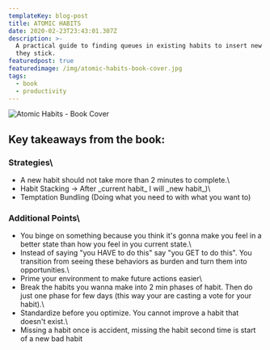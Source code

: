 ```yaml
---
templateKey: blog-post
title: ATOMIC HABITS
date: 2020-02-23T23:43:01.307Z
description: >-
  A practical guide to finding queues in existing habits to insert new habits so
  they stick.
featuredpost: true
featuredimage: /img/atomic-habits-book-cover.jpg
tags:
  - book
  - productivity
---
```

![Atomic Habits - Book Cover](/img/atomic-habits-book-cover.jpg "Atomic Habits")

## Key takeaways from the book:

### Strategies\

* A new habit should not take more than 2 minutes to complete.\
* Habit Stacking -> After \_current habit\_ I will \_new habit\_)\
* Temptation Bundling (Doing what you need to with what you want to)

### Additional Points\

* You binge on something because you think it's gonna make you feel in a better state than how you feel in you current state.\
* Instead of saying "you HAVE to do this" say "you GET to do this". You transition from seeing these behaviors as burden and turn them into opportunities.\
* Prime your environment to make future actions easier\
* Break the habits you wanna make into 2 min phases of habit. Then do just one phase for few days (this way your are casting a vote for your habit).\
* Standardize before you optimize. You cannot improve a habit that doesn't exist.\
* Missing a habit once is accident, missing the habit second time is start of a new bad habit
